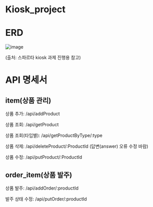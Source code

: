 # Kiosk_project

# ERD

![image](https://github.com/gajigaji04/Kiosk_Project/assets/132813209/125acb4d-3b6a-4a4d-9c2f-6fa95c9dff8b)

(출처: 스파르타 kiosk 과제 진행용 참고)

# API 명세서

## item(상품 관리)

상품 추가:
/api/addProduct

상품 조회:
/api/getProduct

상품 조회(타입별):
/api/getProductByType/:type

상품 삭제:
/api/deleteProduct/:ProductId
(답변(answer) 오류 수정 바람)

상품 수정:
/api/putProduct/:ProductId

## order_item(상품 발주)

상품 발주:
/api/addOrder/:productId

발주 상태 수정:
/api/putOrder/:productId
